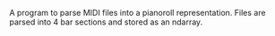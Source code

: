 A program to parse MIDI files into a pianoroll representation. Files are parsed into 4 bar sections and stored as an ndarray.
